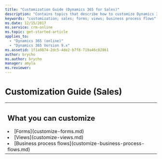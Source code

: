 ```yaml
---
title: "Customization Guide (Dynamics 365 for Sales)"
description: "Contains topics that describe how to customize Dynamics 365 for Sales"
keywords: "customization; sales; forms; views; business process flows"
ms.date: 12/15/2017
ms.service: crm-online
ms.topic: get-started-article
applies_to:
  - "Dynamics 365 (online)"
  - "Dynamics 365 Version 9.x"
ms.assetid: 1f1a9874-2dc5-4de2-b7f8-719a46c82861
author: brycho
ms.author: brycho
manager: amyla
ms.reviewer: 
---
```


# Customization Guide (Sales)

<table>

<tr><td>

<h2>What you can customize</h2>
<li>[Forms](customize-forms.md)</li>
<li>[Views](customize-views.md)</li>
<li>[Business process flows](customize-business-process-flows.md)</li>

</td></tr>

</table>
